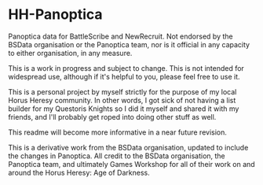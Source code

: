 # HH-Panoptica
Panoptica data for BattleScribe and NewRecruit. Not endorsed by the BSData organisation or the Panoptica team, nor is it official in any capacity to either organisation, in any measure.

This is a work in progress and subject to change. This is not intended for widespread use, although if it's helpful to you, please feel free to use it. 

This is a personal project by myself strictly for the purpose of my local Horus Heresy community. In other words, I got sick of not having a list builder for my Questoris Knights so I did  it myself and shared it with my friends, and I'll probably get roped into doing other stuff as well. 

This readme will become more informative in a near future revision.

This is a derivative work from the BSData organisation, updated to include the changes in Panoptica. All credit to the BSData organisation, the Panoptica team, and ultimately Games Workshop for all of their work on and around the Horus Heresy: Age of Darkness.
